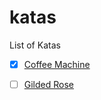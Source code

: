 # katas

List of Katas 

- [x] [Coffee Machine](./coffee-machine)
- [ ] [Gilded Rose](./gilded-rose)

